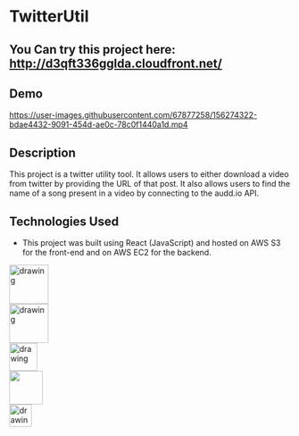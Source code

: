 # TwitterUtil

## You Can try this project here: http://d3qft336gglda.cloudfront.net/
## Demo


https://user-images.githubusercontent.com/67877258/156274322-bdae4432-9091-454d-ae0c-78c0f1440a1d.mp4



## Description

This project is a twitter utility tool. It allows users to either download a video from twitter by providing the URL of that post. 
It also allows users to find the name of a song present in a video by connecting to the audd.io API.



## Technologies Used
* This project was built using React (JavaScript) and hosted on AWS S3 for the front-end and on AWS EC2 for the backend.

<div class="row">
  <div class="column">
    <img align="left" src="https://upload.wikimedia.org/wikipedia/commons/thumb/a/a7/React-icon.svg/1200px-React-icon.svg.png" alt="drawing" width="70"/>
  </div>
  <div class="column">
    <img align="left" src="https://upload.wikimedia.org/wikipedia/commons/thumb/d/d9/Node.js_logo.svg/1200px-Node.js_logo.svg.png" alt="drawing" width="70"/>
  </div>
  <div class="column">
    <img align="left" src="https://upload.wikimedia.org/wikipedia/commons/thumb/9/99/Unofficial_JavaScript_logo_2.svg/1200px-Unofficial_JavaScript_logo_2.svg.png" alt="drawing" width="50"/>
  </div>
  <div class="column">
    <img align="left" src="https://upload.wikimedia.org/wikipedia/commons/thumb/6/61/HTML5_logo_and_wordmark.svg/1200px-HTML5_logo_and_wordmark.svg.png" width="60"/>
  </div>
  <div class="column">
    <img align="left" src="https://upload.wikimedia.org/wikipedia/commons/thumb/d/d5/CSS3_logo_and_wordmark.svg/1200px-CSS3_logo_and_wordmark.svg.png" alt="drawing" width="40"/>
  </div>
 
</div>
